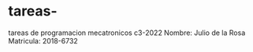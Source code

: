# tareas-
tareas de programacion mecatronicos 
c3-2022
Nombre: Julio de la Rosa 
Matricula: 2018-6732
